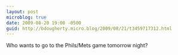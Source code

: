 ```yaml
---
layout: post
microblog: true
date: 2009-08-20 19:00 -0500
guid: http://bdougherty.micro.blog/2009/08/21/t3459717312.html
---
```

Who wants to go to the Phils/Mets game tomorrow night?
